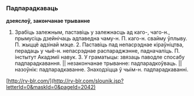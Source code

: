 ### Падпарадкаваць
**дзеяслоў, закончанае трыванне**

1. Зрабіць залежным, паставіць у залежнасць ад каго-, чаго-н., прымусіць дзейнічаць адпаведна чаму-н. П. каго-н. свайму ўплыву. П. жыццё адзінай мэце. 2. Паставіць пад непасрэднае кіраўніцтва, перадаць у чыё-н. непасрэднае распараджэнне, падначаліць. П. інстытут Акадэміі навук. 3. У граматыцы: звязаць паводле спосабу падпарадкавання. || незакончанае трыванне: падпарадкоўваць. || назоўнік: падпарадкаванне. Знаходзіцца ў чыім-н. падпарадкаванні.

<a rel="author">[http://rv-blr.com/](http://rv-blr.com/slounik.jsp?letterId=0&maskId=0&pageId=2042)</a>
